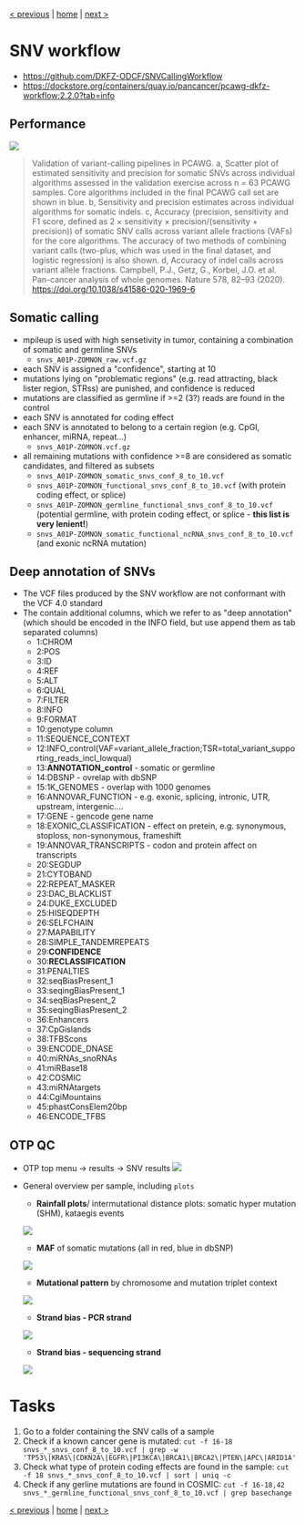 [< previous](alignment.md)  |  [home](README.md)  |  [next >](indel.md) 

# SNV workflow
- https://github.com/DKFZ-ODCF/SNVCallingWorkflow
- https://dockstore.org/containers/quay.io/pancancer/pcawg-dkfz-workflow:2.2.0?tab=info

## Performance
![](snv-pcawg.png)
> Validation of variant-calling pipelines in PCAWG. a, Scatter plot of estimated sensitivity and precision for somatic SNVs across individual algorithms assessed in the validation exercise across n = 63 PCAWG samples. Core algorithms included in the final PCAWG call set are shown in blue.  b, Sensitivity and precision estimates across individual algorithms for somatic indels. c, Accuracy (precision, sensitivity and F1 score, defined as 2 × sensitivity × precision/(sensitivity + precision)) of somatic SNV calls across variant allele fractions (VAFs) for the core algorithms. The accuracy of two methods of combining variant calls (two-plus, which was used in the final dataset, and logistic regression) is also shown. d, Accuracy of indel calls across variant allele fractions.
Campbell, P.J., Getz, G., Korbel, J.O. et al. Pan-cancer analysis of whole genomes. Nature 578, 82–93 (2020). https://doi.org/10.1038/s41586-020-1969-6

## Somatic calling
- mpileup is used with high sensetivity in tumor, containing a combination of somatic and germline SNVs
    - `snvs_A01P-ZOMNON_raw.vcf.gz`
- each SNV is assigned a "confidence", starting at 10
- mutations lying on "problematic regions" (e.g. read attracting, black lister region, STRss) are punished, and confidence is reduced
- mutations are classified as germline if >=2 (3?) reads are found in the control
- each SNV is annotated for coding effect
- each SNV is annotated to belong to a certain region (e.g. CpGI, enhancer, miRNA, repeat...)
    - `snvs_A01P-ZOMNON.vcf.gz`
- all remaining mutations with confidence >=8 are considered as somatic candidates, and filtered as subsets
    - `snvs_A01P-ZOMNON_somatic_snvs_conf_8_to_10.vcf`
    - `snvs_A01P-ZOMNON_functional_snvs_conf_8_to_10.vcf` (with protein coding effect, or splice)    
    - `snvs_A01P-ZOMNON_germline_functional_snvs_conf_8_to_10.vcf` (potential germline, with protein coding effect, or splice - **this list is very lenient!**)
    - `snvs_A01P-ZOMNON_somatic_functional_ncRNA_snvs_conf_8_to_10.vcf` (and exonic ncRNA mutation)

## Deep annotation of SNVs

- The VCF files produced by the SNV workflow are not conformant with the VCF 4.0 standard
- The contain additional columns, which we refer to as "deep annotation" (which should be encoded in the INFO field, but use append them as tab separated columns)
    - 1:CHROM
    - 2:POS
    - 3:ID
    - 4:REF
    - 5:ALT
    - 6:QUAL
    - 7:FILTER
    - 8:INFO
    - 9:FORMAT
    - 10:genotype column
    - 11:SEQUENCE_CONTEXT
    - 12:INFO_control(VAF=variant_allele_fraction;TSR=total_variant_supporting_reads_incl_lowqual)
    - 13:**ANNOTATION_control** - somatic or germline
    - 14:DBSNP - ovrelap with dbSNP
    - 15:1K_GENOMES - overlap with 1000 genomes
    - 16:ANNOVAR_FUNCTION - e.g. exonic, splicing, intronic, UTR, upstream, intergenic....
    - 17:GENE - gencode gene name
    - 18:EXONIC_CLASSIFICATION - effect on pretein, e.g. synonymous, stoploss, non-synonymous, frameshift
    - 19:ANNOVAR_TRANSCRIPTS - codon and protein affect on transcripts
    - 20:SEGDUP
    - 21:CYTOBAND
    - 22:REPEAT_MASKER
    - 23:DAC_BLACKLIST
    - 24:DUKE_EXCLUDED
    - 25:HISEQDEPTH
    - 26:SELFCHAIN
    - 27:MAPABILITY
    - 28:SIMPLE_TANDEMREPEATS
    - 29:**CONFIDENCE**
    - 30:**RECLASSIFICATION**
    - 31:PENALTIES
    - 32:seqBiasPresent_1
    - 33:seqingBiasPresent_1
    - 34:seqBiasPresent_2
    - 35:seqingBiasPresent_2
    - 36:Enhancers
    - 37:CpGislands
    - 38:TFBScons
    - 39:ENCODE_DNASE
    - 40:miRNAs_snoRNAs
    - 41:miRBase18
    - 42:COSMIC
    - 43:miRNAtargets
    - 44:CgiMountains
    - 45:phastConsElem20bp
    - 46:ENCODE_TFBS

## OTP QC
- OTP top menu -> results -> SNV results
![](snv-results.png)
- General overview per sample, including `plots`
     - **Rainfall plots**/ intermutational distance plots: somatic hyper mutation (SHM), kataegis events
     
     ![](snv-rainfall.png)
     - **MAF** of somatic mutations (all in red, blue in dbSNP)
     
     ![](snv-maf.png)
     - **Mutational pattern** by chromosome and mutation triplet context
     
     ![](snv-pattern.png)
     - **Strand bias - PCR strand**
     
     ![](snv-pcr-stran-bias.png)    
     - **Strand bias - sequencing strand**
     
     ![](snv-seq-stran-bias.png)  
     
# Tasks

1. Go to a folder containing the SNV calls of a sample
2. Check if a known cancer gene is mutated: `cut -f 16-18 snvs_*_snvs_conf_8_to_10.vcf | grep -w 'TP53\|KRAS\|CDKN2A\|EGFR\|PI3KCA\|BRCA1\|BRCA2\|PTEN\|APC\|ARID1A' `
3. Check what type of protein coding effects are found in the sample: `cut -f 18 snvs_*_snvs_conf_8_to_10.vcf | sort | uniq -c`
4. Check if any gerline mutations are found in COSMIC: `cut -f 16-18,42 snvs_*_germline_functional_snvs_conf_8_to_10.vcf | grep basechange`

[< previous](alignment.md)  |  [home](README.md)  |  [next >](indel.md) 
